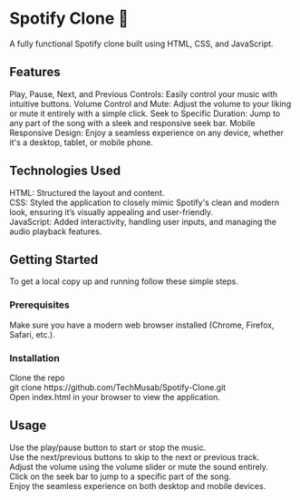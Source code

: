 <h1>Spotify Clone 🎵</h1>
A fully functional Spotify clone built using HTML, CSS, and JavaScript.
<h2>Features</h2>
Play, Pause, Next, and Previous Controls: Easily control your music with intuitive buttons.
Volume Control and Mute: Adjust the volume to your liking or mute it entirely with a simple click.
Seek to Specific Duration: Jump to any part of the song with a sleek and responsive seek bar.
Mobile Responsive Design: Enjoy a seamless experience on any device, whether it's a desktop, tablet, or mobile phone.
<h2>Technologies Used</h2>
HTML: Structured the layout and content.
<br>
CSS: Styled the application to closely mimic Spotify's clean and modern look, ensuring it’s visually appealing and user-friendly.
<br>
JavaScript: Added interactivity, handling user inputs, and managing the audio playback features.
<br>
<h2>Getting Started</h2>
To get a local copy up and running follow these simple steps.
<h3>Prerequisites</h3>
Make sure you have a modern web browser installed (Chrome, Firefox, Safari, etc.).

<h3>Installation</h3>
Clone the repo
<br>
git clone https://github.com/TechMusab/Spotify-Clone.git
<br>
Open index.html in your browser to view the application.
<br>
<h2>Usage</h2>
Use the play/pause button to start or stop the music.
<br>
Use the next/previous buttons to skip to the next or previous track.
<br>
Adjust the volume using the volume slider or mute the sound entirely.
<br>
Click on the seek bar to jump to a specific part of the song.
<br>
Enjoy the seamless experience on both desktop and mobile devices.
